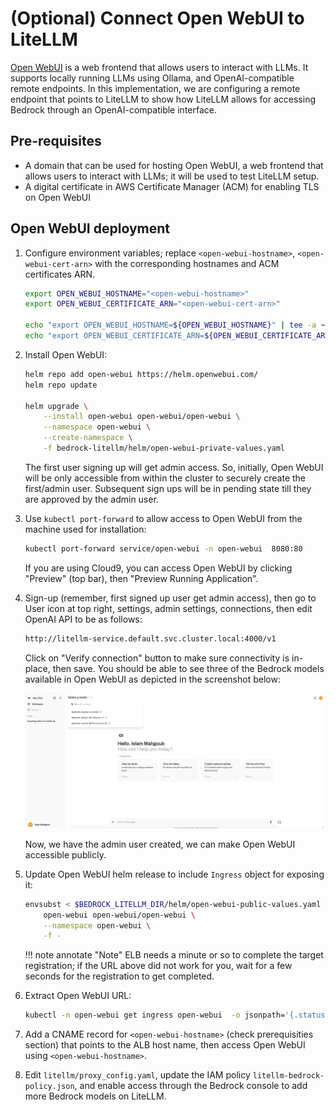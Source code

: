 # (Optional) Connect Open WebUI to LiteLLM

[Open WebUI]() is a web frontend that allows users to interact with LLMs. It supports locally running LLMs using Ollama, and OpenAI-compatible remote endpoints. In this implementation, we are configuring a remote endpoint that points to LiteLLM to show how LiteLLM allows for accessing Bedrock through an OpenAI-compatible interface. 

## Pre-requisites
- A domain that can be used for hosting Open WebUI, a web frontend that allows users to interact with LLMs; it will be used to test LiteLLM setup.
- A digital certificate in AWS Certificate Manager (ACM) for enabling TLS on Open WebUI


## Open WebUI deployment
1. Configure environment variables; replace `<open-webui-hostname>`, `<open-webui-cert-arn>` with the corresponding hostnames and ACM certificates ARN.

    ```sh
    export OPEN_WEBUI_HOSTNAME="<open-webui-hostname>"
    export OPEN_WEBUI_CERTIFICATE_ARN="<open-webui-cert-arn>"

    echo "export OPEN_WEBUI_HOSTNAME=${OPEN_WEBUI_HOSTNAME}" | tee -a ~/.bash_profile
    echo "export OPEN_WEBUI_CERTIFICATE_ARN=${OPEN_WEBUI_CERTIFICATE_ARN}" | tee -a ~/.bash_profile
    ```

1. Install Open WebUI:
    ```sh
    helm repo add open-webui https://helm.openwebui.com/
    helm repo update

    helm upgrade \
        --install open-webui open-webui/open-webui \
        --namespace open-webui \
        --create-namespace \
        -f bedrock-litellm/helm/open-webui-private-values.yaml
    ```

    The first user signing up will get admin access. So, initially, Open WebUI will be only accessible from within the cluster to securely create the first/admin user. Subsequent sign ups will be in pending state till they are approved by the admin user.

1. Use `kubectl port-forward` to allow access to Open WebUI from the machine used for installation:
    ```sh
    kubectl port-forward service/open-webui -n open-webui  8080:80
    ```
    
    If you are using Cloud9, you can access Open WebUI by clicking "Preview" (top bar), then "Preview Running Application".

1. Sign-up (remember, first signed up user get admin access), then go to User icon at top right, settings, admin settings, connections, then edit OpenAI API to be as follows:

    ```sh
    http://litellm-service.default.svc.cluster.local:4000/v1
    ```

    Click on "Verify connection" button to make sure connectivity is in-place, then save. You should be able to see three of the Bedrock models available in Open WebUI as depicted in the screenshot below:

    ![architecture](../open-webui.png)

    Now, we have the admin user created, we can make Open WebUI accessible publicly.

1. Update Open WebUI helm release to include `Ingress` object for exposing it:
    ```sh
    envsubst < $BEDROCK_LITELLM_DIR/helm/open-webui-public-values.yaml | helm upgrade \
        open-webui open-webui/open-webui \
        --namespace open-webui \
        -f -
    ```
    
    !!! note annotate "Note"
        ELB needs a minute or so to complete the target registration; if the URL above did not work for you, wait for a few seconds for the registration to get completed.


1. Extract Open WebUI URL:
    ```sh
    kubectl -n open-webui get ingress open-webui  -o jsonpath='{.status.loadBalancer.ingress[*].hostname}'
    ```

1. Add a CNAME record for `<open-webui-hostname>` (check prerequisities section) that points to the ALB host name, then access Open WebUI using `<open-webui-hostname>`.


1. Edit `litellm/proxy_config.yaml`, update the IAM policy `litellm-bedrock-policy.json`, and enable access through the Bedrock console to add more Bedrock models on LiteLLM.
